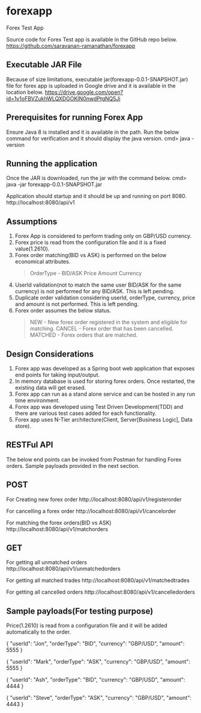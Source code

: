 # forexapp
Forex Test App

Source code for Forex Test app is available in the GitHub repo below.
https://github.com/saravanan-ramanathan/forexapp

Executable JAR File
-------------------
Because of size limitations, executable jar(forexapp-0.0.1-SNAPSHOT.jar) file for forex app is uploaded in Google drive 
and it is available in the location below.
https://drive.google.com/open?id=1v1oFBVZukhWLQXDGOKIN0nwdPtgNQ5Ji

Prerequisites for running Forex App
-----------------------------------
Ensure Java 8 is installed and it is available in the path. Run the below command for verification and it should display the java version.
cmd> java -version

Running the application
-----------------------
Once the JAR is downloaded, run the jar with the command below.
cmd> java -jar forexapp-0.0.1-SNAPSHOT.jar

Application should startup and it should be up and running on port 8080.
http://localhost:8080/api/v1

Assumptions
-----------
1) Forex App is considered to perform trading only on GBP/USD currency.
2) Forex price is read from the configuration file and it is a fixed value(1.2610).
3) Forex order matching(BID vs ASK) is performed on the below economical attributes.
	> OrderType - BID/ASK
	> Price
	> Amount
	> Currency
4) UserId validation(not to match the same user BID/ASK for the same currency) is not performed for any BID/ASK. This is left pending.
5) Duplicate order validation considering userId, orderType, currency, price and amount is not performed. This is left pending.
6) Forex order assumes the below status.
	> NEW - New forex order registered in the system and eligible for matching.
	> CANCEL - Forex order that has been cancelled.
	> MATCHED - Forex orders that are matched.

Design Considerations
---------------------
1) Forex app was developed as a Spring boot web application that exposes end points for taking input/output.
2) In memory database is used for storing forex orders. Once restarted, the existing data will get erased.
3) Forex app can run as a stand alone service and can be hosted in any run time environment.
4) Forex app was developed using Test Driven Development(TDD) and there are various test cases added for each functionality.
5) Forex app uses N-Tier architecture(Client, Server[Business Logic], Data store).

RESTFul API
-----------
The below end points can be invoked from Postman for handling Forex orders. Sample payloads provided in the next section.

POST
----
For Creating new forex order
http://localhost:8080/api/v1/registerorder

For cancelling a forex order
http://localhost:8080/api/v1/cancelorder

For matching the forex orders(BID vs ASK)
http://localhost:8080/api/v1/matchorders


GET
---
For getting all unmatched orders
http://localhost:8080/api/v1/unmatchedorders

For getting all matched trades
http://localhost:8080/api/v1/matchedtrades

For getting all cancelled orders
http://localhost:8080/api/v1/cancelledorders


Sample payloads(For testing purpose)
------------------------------------
Price(1.2610) is read from a configuration file and it will be added automatically to the order.

{
	"userId": "Jon", 
	"orderType": "BID", 
	"currency": "GBP/USD", 
	"amount": 5555
}

{
	"userId": "Mark", 
	"orderType": "ASK", 
	"currency": "GBP/USD", 
	"amount": 5555
}

{
	"userId": "Ash", 
	"orderType": "BID", 
	"currency": "GBP/USD", 
	"amount": 4444
}

{
	"userId": "Steve", 
	"orderType": "ASK", 
	"currency": "GBP/USD", 
	"amount": 4443
}
